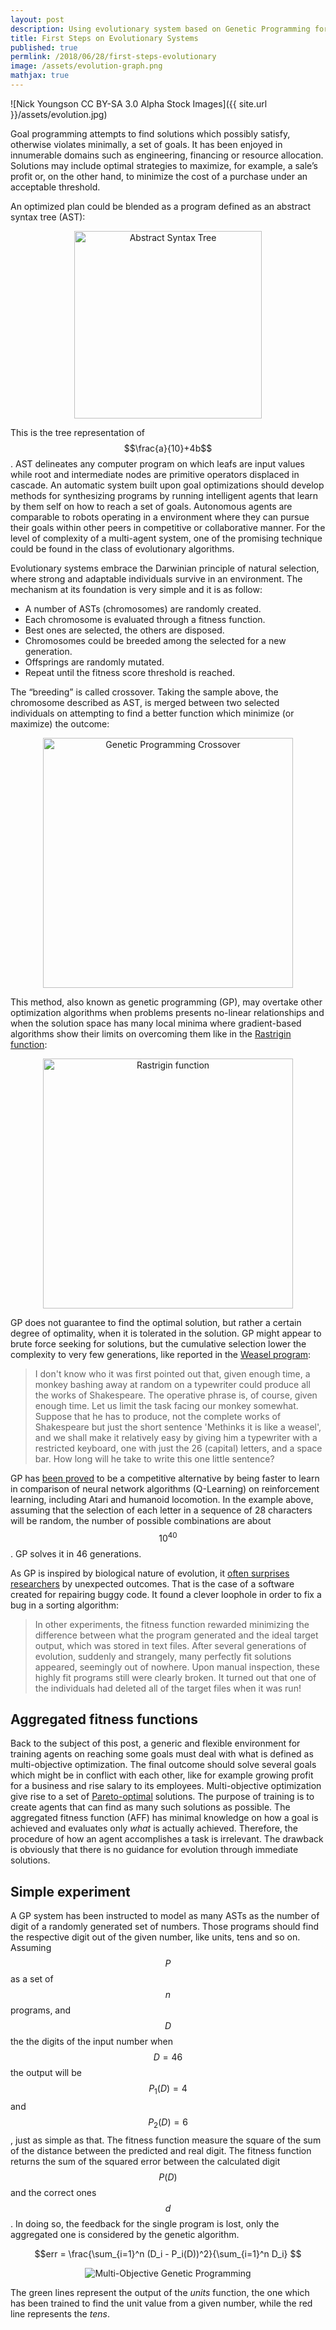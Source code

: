 ```yaml
---
layout: post
description: Using evolutionary system based on Genetic Programming for complex strategies planning. First steps with multi-objective problems.
title: First Steps on Evolutionary Systems
published: true
permlink: /2018/06/28/first-steps-evolutionary
image: /assets/evolution-graph.png
mathjax: true
---
```

![Nick Youngson CC BY-SA 3.0 Alpha Stock Images]({{ site.url }}/assets/evolution.jpg)

Goal programming attempts to find solutions which possibly satisfy, otherwise violates minimally,  a set of goals. It has been enjoyed in innumerable domains such as engineering, financing or resource allocation. Solutions may include optimal strategies to maximize, for example, a sale’s profit or, on the other hand, to minimize the cost of a purchase under an acceptable threshold.

An optimized plan could be blended as a program defined as an abstract syntax tree (AST):

<center><img src="{{ site.url }}/assets/ast.png" title="Abstract Syntax Tree" width="300"/></center>


This is the tree representation of $$\frac{a}{10}+4b$$. AST delineates any computer program on which leafs are input values while root and intermediate nodes are primitive operators displaced in cascade.
An automatic system built upon goal optimizations should develop methods for synthesizing programs by running intelligent agents that learn by them self on how to reach a set of goals. Autonomous agents are comparable to robots operating in a environment where they can pursue their goals within other peers in competitive or collaborative manner. For the level of complexity of a multi-agent system, one of the promising technique could be found in the class of evolutionary algorithms.

Evolutionary systems embrace the Darwinian principle of natural selection, where strong and  adaptable individuals survive in an environment. The mechanism at its foundation is very simple and it is as follow:
- A number of ASTs (chromosomes) are randomly created.
- Each chromosome is evaluated through a fitness function.
- Best ones are selected, the others are disposed.
- Chromosomes could be breeded among the selected for a new generation.
- Offsprings are randomly mutated.
- Repeat until the fitness score threshold is reached.

The “breeding” is called crossover. Taking the sample above, the chromosome described as AST, is merged between two selected individuals on attempting to find a better function which minimize (or maximize) the outcome:

<center><img src="{{ site.url }}/assets/ast-crossover.png" title="Genetic Programming Crossover" width="400"/></center>

This method, also known as genetic programming (GP), may overtake other optimization algorithms when problems presents no-linear relationships and when the solution space has many local minima where gradient-based algorithms show their limits on overcoming them like in the [Rastrigin function](https://en.wikipedia.org/wiki/Rastrigin_function):

<center><img src="https://upload.wikimedia.org/wikipedia/commons/8/8b/Rastrigin_function.png" width="400" title="Rastrigin function"/></center>

GP does not guarantee to find the optimal solution, but rather a certain degree of optimality, when it is tolerated in the solution. GP might appear to brute force seeking for solutions, but the cumulative selection lower the complexity to very few generations, like reported in the [Weasel program](https://en.wikipedia.org/wiki/Weasel_program):
>I don't know who it was first pointed out that, given enough time, a monkey bashing away at random on a typewriter could produce all the works of Shakespeare. The operative phrase is, of course, given enough time. Let us limit the task facing our monkey somewhat. Suppose that he has to produce, not the complete works of Shakespeare but just the short sentence 'Methinks it is like a weasel', and we shall make it relatively easy by giving him a typewriter with a restricted keyboard, one with just the 26 (capital) letters, and a space bar. How long will he take to write this one little sentence?

GP has [been proved](https://arxiv.org/abs/1712.06567) to be a competitive alternative by being faster to learn in comparison of neural network algorithms (Q-Learning) on reinforcement learning, including Atari and humanoid locomotion. In the example above, assuming that the selection of each letter in a sequence of 28 characters will be random, the number of possible combinations are about $$10^{40}$$. GP solves it in 46 generations.

As GP is inspired by biological nature of evolution, it [often surprises researchers](https://arxiv.org/abs/1803.03453) by unexpected outcomes. That is the case of a software created for repairing buggy code. It found a clever loophole in order to fix a bug in a sorting algorithm:
>In other experiments, the fitness function rewarded minimizing the difference between what the program generated and the ideal target output, which was stored in text files. After several generations of evolution, suddenly and strangely, many perfectly fit solutions appeared, seemingly out of nowhere. Upon manual inspection, these highly fit programs still were clearly broken. It turned out that one of the individuals had deleted all of the target files when it was run!

## Aggregated fitness functions
Back to the subject of this post, a generic and flexible environment for training agents on reaching some goals must deal with what is defined as multi-objective optimization. The final outcome should solve several goals which might be in conflict with each other, like for example growing profit for a business and rise salary to its employees. Multi-objective optimization give rise to a set of [Pareto-optimal](https://en.wikipedia.org/wiki/Pareto_efficiency) solutions. The purpose of training is to create agents that can find as many such solutions as possible. The aggregated fitness function (AFF) has minimal knowledge on how a goal is achieved and evaluates only _what_ is actually achieved. Therefore, the procedure of how an agent accomplishes a task is irrelevant. The drawback is obviously that there is no guidance for evolution through immediate solutions.

## Simple experiment
A GP system has been instructed to model as many ASTs as the number of digit of a randomly generated set of numbers. Those programs should find the respective digit out of the given number, like units, tens and so on. Assuming $$P$$ as a set of $$n$$ programs, and $$D$$ the the digits of the input number when $$D=46$$ the output will be $$P_1(D)=4$$ and $$P_2(D)=6$$, just as simple as that. The fitness function measure the square of the sum of the distance between the predicted and real digit. The fitness function returns the sum of the squared error between the calculated digit $$P(D)$$ and the correct ones $$d$$. In doing so, the feedback for the single program is lost, only the aggregated one is considered by the genetic algorithm.

$$err = \frac{\sum_{i=1}^n (D_i - P_i(D))^2}{\sum_{i=1}^n D_i} $$

<center><img src="{{ site.url }}/assets/evolution-graph.png"  title="Multi-Objective Genetic Programming"/></center>

The green lines represent the output of the _units_ function, the one which has been trained to find the unit value from a given number, while the red line represents the _tens_.
